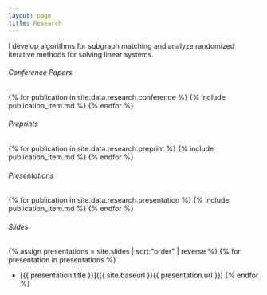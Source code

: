```yaml
---
layout: page
title: Research
---
```


I develop algorithms for subgraph matching and analyze randomized iterative methods for solving linear systems.

<!-- ###### Journal Papers

{% for publication in site.data.research.journal %}
{% include publication_item.md %}
{% endfor %} -->

###### Conference Papers

{% for publication in site.data.research.conference %}
{% include publication_item.md %}
{% endfor %}

###### Preprints

{% for publication in site.data.research.preprint %}
{% include publication_item.md %}
{% endfor %}

###### Presentations

{% for publication in site.data.research.presentation %}
{% include publication_item.md %}
{% endfor %}

###### Slides

{% assign presentations = site.slides | sort:"order" | reverse %}
{% for presentation in presentations %}
* [{{ presentation.title }}]({{ site.baseurl }}{{ presentation.url }})
{% endfor %}
